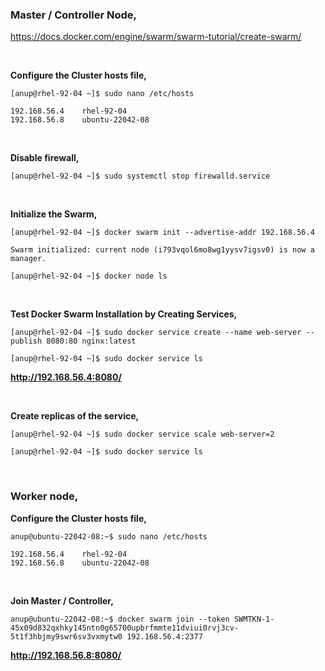 
### Master / Controller  Node,

https://docs.docker.com/engine/swarm/swarm-tutorial/create-swarm/

<br>

**Configure the Cluster hosts file,**

`[anup@rhel-92-04 ~]$ sudo nano /etc/hosts `

    192.168.56.4    rhel-92-04
    192.168.56.8    ubuntu-22042-08

<br>

**Disable firewall,**

`[anup@rhel-92-04 ~]$ sudo systemctl stop firewalld.service`

<br>

**Initialize the Swarm,**

`[anup@rhel-92-04 ~]$ docker swarm init --advertise-addr 192.168.56.4`

    Swarm initialized: current node (i793vqol6mo8wg1yysv7igsv0) is now a manager.

`[anup@rhel-92-04 ~]$ docker node ls`

<br>

**Test Docker Swarm Installation by Creating Services,**

`[anup@rhel-92-04 ~]$ sudo docker service create --name web-server --publish 8080:80 nginx:latest`

`[anup@rhel-92-04 ~]$ sudo docker service ls`


**http://192.168.56.4:8080/**

<br>

**Create replicas of the service,**

`[anup@rhel-92-04 ~]$ sudo docker service scale web-server=2`

`[anup@rhel-92-04 ~]$ sudo docker service ls`

<br>

### Worker node,

**Configure the Cluster hosts file,**

`anup@ubuntu-22042-08:~$ sudo nano /etc/hosts`

    192.168.56.4    rhel-92-04
    192.168.56.8    ubuntu-22042-08

<br>

**Join Master / Controller,**

`anup@ubuntu-22042-08:~$ docker swarm join --token SWMTKN-1-45x09d832qxhky145ntn0g65700upbrfmmte11dviui0rvj3cv-5t1f3hbjmy9swr6sv3vxmytw0 192.168.56.4:2377`

**http://192.168.56.8:8080/**

<br>
